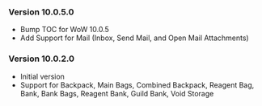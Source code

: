 ### Version 10.0.5.0

* Bump TOC for WoW 10.0.5
* Add Support for Mail (Inbox, Send Mail, and Open Mail Attachments)

### Version 10.0.2.0

* Initial version
* Support for Backpack, Main Bags, Combined Backpack, Reagent Bag, Bank, Bank Bags, Reagent Bank, Guild Bank, Void Storage
